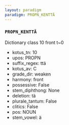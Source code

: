 ```yaml
---
layout: paradigm
paradigm: PROPN_KENTTÄ
---
```

### ` PROPN_KENTTÄ `

Dictionary class 10 front t~0
* kotus_tn: 10
* upos: PROPN
* suffix_regex: ttä
* kotus_av: C
* grade_dir: weaken
* harmony: front
* possessive: False
* stem_diphthong: None
* deletion: tä
* plurale_tantum: False
* clitics: False
* pos: NOUN
* stem_vowel: ä
